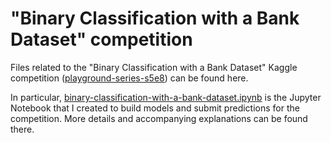 # "Binary Classification with a Bank Dataset" competition

Files related to the "Binary Classification with a Bank Dataset" Kaggle competition ([playground-series-s5e8](https://www.kaggle.com/competitions/playground-series-s5e8)) can be found here.

In particular, [binary-classification-with-a-bank-dataset.ipynb](binary-classification-with-a-bank-dataset.ipynb) is the Jupyter Notebook that I created to build models and submit predictions for the competition. More details and accompanying explanations can be found there.